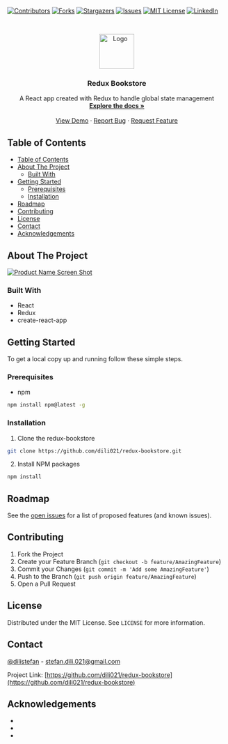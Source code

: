 <!--
*** Thanks for checking out this README Template. If you have a suggestion that would
*** make this better, please fork the redux-bookstore and create a pull request or simply open
*** an issue with the tag "enhancement".
*** Thanks again! Now go create something AMAZING! :D
***
***
***
*** To avoid retyping too much info. Do a search and replace for the following:
*** github_username, redux-bookstore, dilistefan, stefan.dili.021@gmail.com
-->





<!-- PROJECT SHIELDS -->
<!--
*** I'm using markdown "reference style" links for readability.
*** Reference links are enclosed in brackets [ ] instead of parentheses ( ).
*** See the bottom of this document for the declaration of the reference variables
*** for contributors-url, forks-url, etc. This is an optional, concise syntax you may use.
*** https://www.markdownguide.org/basic-syntax/#reference-style-links
-->
[![Contributors][contributors-shield]][contributors-url]
[![Forks][forks-shield]][forks-url]
[![Stargazers][stars-shield]][stars-url]
[![Issues][issues-shield]][issues-url]
[![MIT License][license-shield]][license-url]
[![LinkedIn][linkedin-shield]][linkedin-url]



<!-- PROJECT LOGO -->
<br />
<p align="center">
  <a href="https://github.com/dili021/redux-bookstore">
    <img src="images/logo.png" alt="Logo" width="80" height="80">
  </a>

  <h3 align="center">Redux Bookstore</h3>

  <p align="center">
    A React app created with Redux to handle global state management
    <br />
    <a href="https://github.com/dili021/redux-bookstore"><strong>Explore the docs »</strong></a>
    <br />
    <br />
    <a href="https://github.com/dili021/redux-bookstore">View Demo</a>
    ·
    <a href="https://github.com/dili021/redux-bookstore/issues">Report Bug</a>
    ·
    <a href="https://github.com/dili021/redux-bookstore/issues">Request Feature</a>
  </p>
</p>



<!-- TABLE OF CONTENTS -->
## Table of Contents

- [Table of Contents](#table-of-contents)
- [About The Project](#about-the-project)
  - [Built With](#built-with)
- [Getting Started](#getting-started)
  - [Prerequisites](#prerequisites)
  - [Installation](#installation)
- [Roadmap](#roadmap)
- [Contributing](#contributing)
- [License](#license)
- [Contact](#contact)
- [Acknowledgements](#acknowledgements)



<!-- ABOUT THE PROJECT -->
## About The Project

[![Product Name Screen Shot][product-screenshot]](https://example.com)

### Built With

* React
* Redux
* create-react-app



<!-- GETTING STARTED -->
## Getting Started

To get a local copy up and running follow these simple steps.

### Prerequisites

* npm
```sh
npm install npm@latest -g
```

### Installation

1. Clone the redux-bookstore
```sh
git clone https://github.com/dili021/redux-bookstore.git
```
2. Install NPM packages
```sh
npm install
```




<!-- ROADMAP -->
## Roadmap

See the [open issues](https://github.com/dili021/redux-bookstore/issues) for a list of proposed features (and known issues).



<!-- CONTRIBUTING -->
## Contributing

1. Fork the Project
2. Create your Feature Branch (`git checkout -b feature/AmazingFeature`)
3. Commit your Changes (`git commit -m 'Add some AmazingFeature'`)
4. Push to the Branch (`git push origin feature/AmazingFeature`)
5. Open a Pull Request



<!-- LICENSE -->
## License

Distributed under the MIT License. See `LICENSE` for more information.



<!-- CONTACT -->
## Contact

[@dilistefan](https://twitter.com/dilistefan) - stefan.dili.021@gmail.com

Project Link: [https://github.com/dili021/redux-bookstore](https://github.com/dili021/redux-bookstore)



<!-- ACKNOWLEDGEMENTS -->
## Acknowledgements

* []()
* []()
* []()





<!-- MARKDOWN LINKS & IMAGES -->
<!-- https://www.markdownguide.org/basic-syntax/#reference-style-links -->
[contributors-shield]: https://img.shields.io/github/contributors/dili021/redux-bookstore.svg?style=flat-square
[contributors-url]: https://github.com/dili021/redux-bookstore/graphs/contributors
[forks-shield]: https://img.shields.io/github/forks/dili021/redux-bookstore.svg?style=flat-square
[forks-url]: https://github.com/dili021/redux-bookstore/network/members
[stars-shield]: https://img.shields.io/github/stars/dili021/redux-bookstore.svg?style=flat-square
[stars-url]: https://github.com/dili021/redux-bookstore/stargazers
[issues-shield]: https://img.shields.io/github/issues/dili021/redux-bookstore.svg?style=flat-square
[issues-url]: https://github.com/dili021/redux-bookstore/issues
[license-shield]: https://img.shields.io/badge/License-MIT-yellow.svg
[license-url]: https://github.com/dili021/redux-bookstore/blob/master/LICENSE.txt
[linkedin-shield]: https://img.shields.io/badge/-LinkedIn-black.svg?style=flat-square&logo=linkedin&colorB=555
[linkedin-url]: https://linkedin.com/in/dili021
[product-screenshot]: images/screenshot.png

